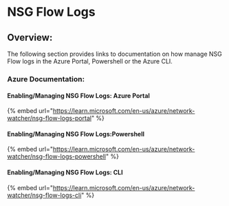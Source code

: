 # NSG Flow Logs

## Overview:

The following section provides links to documentation on how manage NSG Flow logs in the Azure Portal, Powershell or the Azure CLI.&#x20;

### Azure Documentation:

#### Enabling/Managing NSG Flow Logs: Azure Portal

{% embed url="https://learn.microsoft.com/en-us/azure/network-watcher/nsg-flow-logs-portal" %}

#### Enabling/Managing NSG Flow Logs:Powershell&#x20;

{% embed url="https://learn.microsoft.com/en-us/azure/network-watcher/nsg-flow-logs-powershell" %}

#### Enabling/Managing NSG Flow Logs: CLI

{% embed url="https://learn.microsoft.com/en-us/azure/network-watcher/nsg-flow-logs-cli" %}

